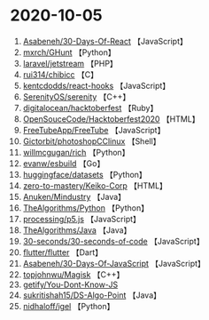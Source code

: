 # 2020-10-05

1. [Asabeneh/30-Days-Of-React](https://github.com/Asabeneh/30-Days-Of-React) 【JavaScript】
2. [mxrch/GHunt](https://github.com/mxrch/GHunt) 【Python】
3. [laravel/jetstream](https://github.com/laravel/jetstream) 【PHP】
4. [rui314/chibicc](https://github.com/rui314/chibicc) 【C】
5. [kentcdodds/react-hooks](https://github.com/kentcdodds/react-hooks) 【JavaScript】
6. [SerenityOS/serenity](https://github.com/SerenityOS/serenity) 【C++】
7. [digitalocean/hacktoberfest](https://github.com/digitalocean/hacktoberfest) 【Ruby】
8. [OpenSouceCode/Hacktoberfest2020](https://github.com/OpenSouceCode/Hacktoberfest2020) 【HTML】
9. [FreeTubeApp/FreeTube](https://github.com/FreeTubeApp/FreeTube) 【JavaScript】
10. [Gictorbit/photoshopCClinux](https://github.com/Gictorbit/photoshopCClinux) 【Shell】
11. [willmcgugan/rich](https://github.com/willmcgugan/rich) 【Python】
12. [evanw/esbuild](https://github.com/evanw/esbuild) 【Go】
13. [huggingface/datasets](https://github.com/huggingface/datasets) 【Python】
14. [zero-to-mastery/Keiko-Corp](https://github.com/zero-to-mastery/Keiko-Corp) 【HTML】
15. [Anuken/Mindustry](https://github.com/Anuken/Mindustry) 【Java】
16. [TheAlgorithms/Python](https://github.com/TheAlgorithms/Python) 【Python】
17. [processing/p5.js](https://github.com/processing/p5.js) 【JavaScript】
18. [TheAlgorithms/Java](https://github.com/TheAlgorithms/Java) 【Java】
19. [30-seconds/30-seconds-of-code](https://github.com/30-seconds/30-seconds-of-code) 【JavaScript】
20. [flutter/flutter](https://github.com/flutter/flutter) 【Dart】
21. [Asabeneh/30-Days-Of-JavaScript](https://github.com/Asabeneh/30-Days-Of-JavaScript) 【JavaScript】
22. [topjohnwu/Magisk](https://github.com/topjohnwu/Magisk) 【C++】
23. [getify/You-Dont-Know-JS](https://github.com/getify/You-Dont-Know-JS) 
24. [sukritishah15/DS-Algo-Point](https://github.com/sukritishah15/DS-Algo-Point) 【Java】
25. [nidhaloff/igel](https://github.com/nidhaloff/igel) 【Python】
